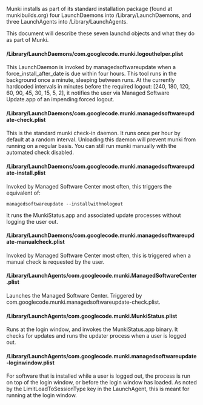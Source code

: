 Munki installs as part of its standard installation package (found at munkibuilds.org) four LaunchDaemons into /Library/LaunchDaemons, and three LaunchAgents into /Library/LaunchAgents. 

This document will describe these seven launchd objects and what they do as part of Munki. 

#### /Library/LaunchDaemons/com.googlecode.munki.logouthelper.plist

This LaunchDaemon is invoked by managedsoftwareupdate when a force_install_after_date is due within four hours. This tool runs in the background once a minute, sleeping between runs. At the currently hardcoded intervals in minutes before the required logout: [240, 180, 120, 60, 90, 45, 30, 15, 5, 2], it notifies the user via Managed Software Update.app of an impending forced logout.

#### /Library/LaunchDaemons/com.googlecode.munki.managedsoftwareupdate-check.plist

This is the standard munki check-in daemon. It runs once per hour by default at a random interval.  Unloading this daemon will prevent munki from running on a regular basis. You can still run munki manually with the automated check disabled.

#### /Library/LaunchDaemons/com.googlecode.munki.managedsoftwareupdate-install.plist

Invoked by Managed Software Center most often, this triggers the equivalent of:

    managedsoftwareupdate --installwithnologout
    
It runs the MunkiStatus.app and associated update processes without logging the user out.

#### /Library/LaunchDaemons/com.googlecode.munki.managedsoftwareupdate-manualcheck.plist

Invoked by Managed Software Center most often, this is triggered when a manual check is requested by the user. 

#### /Library/LaunchAgents/com.googlecode.munki.ManagedSoftwareCenter.plist

Launches the Managed Software Center. Triggered by com.googlecode.munki.managedsoftwareupdate-check.plist.

#### /Library/LaunchAgents/com.googlecode.munki.MunkiStatus.plist

Runs at the login window, and invokes the MunkiStatus.app binary. It checks for updates and runs the updater process when a user is logged out. 

#### /Library/LaunchAgents/com.googlecode.munki.managedsoftwareupdate-loginwindow.plist

For software that is installed while a user is logged out, the process is run on top of the login window, or before the login window has loaded. As noted by the LimitLoadToSessionType key in the LaunchAgent, this is meant for running at the login window.